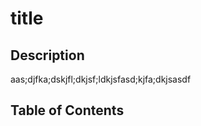 # title

  ## Description
  aas;djfka;dskjfl;dkjsf;ldkjsfasd;kjfa;dkjsasdf

  ## Table of Contents


  ##


  
  